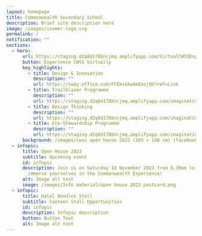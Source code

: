 ```yaml
---
layout: homepage
title: Commonwealth Secondary School
description: Brief site description here
image: /images/isomer-logo.svg
permalink: /
notification: ""
sections:
  - hero:
      url: https://staging.d2q8d178bncjmq.amplifyapp.com/VirtualCWSSExp/virtual-tour/
      button: Experience CWSS Virtually
      key_highlights:
        - title: Design & Innovation
          description: ""
          url: https://sway.office.com/FFEksk6wAeEmzj0U?ref=Link
        - title: Trailblazer Programme
          description: ""
          url: https://staging.d2q8d178bncjmq.amplifyapp.com/imaginative-trailblazers/the-trailblazer-programme
        - title: Design Thinking
          description: ""
          url: https://staging.d2q8d178bncjmq.amplifyapp.com/imaginative-trailblazers/design-thinking
        - title: Eco-Stewardship Programme
          description: ""
          url: https://staging.d2q8d178bncjmq.amplifyapp.com/imaginative-trailblazers/environmental-education
      background: /images/cwss open house 2022 (105 × 148 cm) (facebook cover) (1).png
  - infopic:
      title: Open House 2023
      subtitle: Upcoming event
      id: infopic
      description: Join us on Saturday 18 November 2023 from 8.30am to 1.30pm to
        immerse yourselves in the Commonwealth Experience!
      alt: Image alt text
      image: /images/Info material/open house 2023 postcard.png
  - infopic:
      title: Halal Noodles Stall
      subtitle: Canteen Stall Opportunities
      id: infopic
      description: Infopic description
      button: Button Text
      alt: Image alt text
---
```


